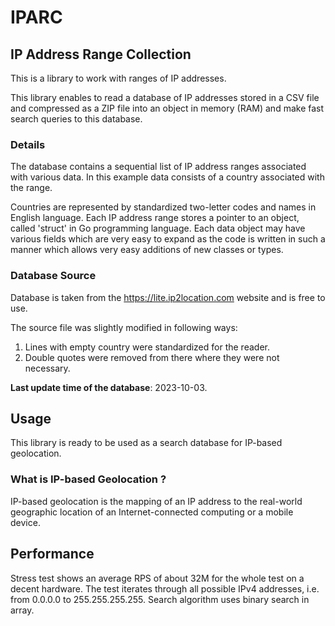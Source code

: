 # IPARC

## IP Address Range Collection 

This is a library to work with ranges of IP addresses.

This library enables to read a database of IP addresses stored in a CSV file 
and compressed as a ZIP file into an object in memory (RAM) and make fast 
search queries to this database. 

### Details

The database contains a sequential list of IP address ranges associated with 
various data. In this example data consists of a country associated with the 
range. 

Countries are represented by standardized two-letter codes and names in English 
language. Each IP address range stores a pointer to an object, called 'struct' 
in Go programming language. Each data object may have various fields which are 
very easy to expand as the code is written in such a manner which allows very 
easy additions of new classes or types. 

### Database Source

Database is taken from the https://lite.ip2location.com website and is free to 
use.

The source file was slightly modified in following ways:  
1. Lines with empty country were standardized for the reader.
2. Double quotes were removed from there where they were not necessary.

**Last update time of the database**: 2023-10-03.

## Usage

This library is ready to be used as a search database for IP-based geolocation.

### What is IP-based Geolocation ?

IP-based geolocation is the mapping of an IP address to the real-world 
geographic location of an Internet-connected computing or a mobile device.

## Performance

Stress test shows an average RPS of about 32M for the whole test on a decent
hardware. The test iterates through all possible IPv4 addresses, i.e. from
0.0.0.0 to 255.255.255.255. Search algorithm uses binary search in array.
